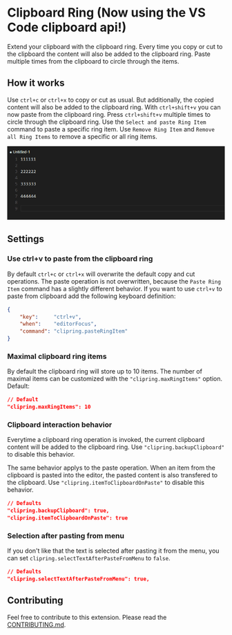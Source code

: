 # Clipboard Ring (Now using the VS Code clipboard api!)
Extend your clipboard with the clipboard ring.
Every time you copy or cut to the clipboard the content will also be added to the clipboard ring.
Paste multiple times from the clipboard to circle through the items.

## How it works
Use `ctrl+c` or `ctrl+x` to copy or cut as usual. But additionally, the copied content will also be added to the clipboard ring.
With `ctrl+shift+v` you can now paste from the clipboard ring. Press `ctrl+shift+v` multiple times to circle through the clipboard ring.
Use the `Select and paste Ring Item` command to paste a specific ring item.
Use `Remove Ring Item` and `Remove all Ring Items` to remove a specific or all ring items.

![Preview](/images/preview.gif?raw=true)

## Settings
### Use ctrl+v to paste from the clipboard ring
By default `ctrl+c` or `ctrl+x` will overwrite the default copy and cut operations.
The paste operation is not overwritten, because the `Paste Ring Item` command has a slightly different behavior.
If you want to use `ctrl+v` to paste from clipboard add the following keyboard definition:

```````````````json
{
    "key":     "ctrl+v",
    "when":    "editorFocus",
    "command": "clipring.pasteRingItem"
}
```````````````

### Maximal clipboard ring items
By default the clipboard ring will store up to 10 items.
The number of maximal items can be customized with the `"clipring.maxRingItems"` option. Default:

```````````````json
// Default
"clipring.maxRingItems": 10
```````````````

### Clipboard interaction behavior
Everytime a clipboard ring operation is invoked, the current clipboard content will be added to the clipboard ring.
Use `"clipring.backupClipboard"` to disable this behavior.

The same behavior applys to the paste operation.
When an item from the clipboard is pasted into the editor,
the pasted content is also transfered to the clipboard.
Use `"clipring.itemToClipboardOnPaste"` to disable this behavior.

```````````````json
// Defaults
"clipring.backupClipboard": true,
"clipring.itemToClipboardOnPaste": true
```````````````

### Selection after pasting from menu

If you don't like that the text is selected after pasting it from the menu,
you can set `clipring.selectTextAfterPasteFromMenu` to `false`.

```````````````json
// Defaults
"clipring.selectTextAfterPasteFromMenu": true,
```````````````

## Contributing

Feel free to contribute to this extension. Please read the [CONTRIBUTING.md](/CONTRIBUTING.md).